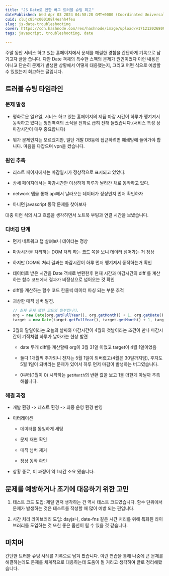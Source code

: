 ```yaml
---
title: "JS Date로 인한 버그 트러블 슈팅 회고"
datePublished: Wed Apr 03 2024 04:58:28 GMT+0000 (Coordinated Universal Time)
cuid: clujc854c000108l4eshh4feu
slug: js-date-troubleshooting
cover: https://cdn.hashnode.com/res/hashnode/image/upload/v1712120268094/a4e11a55-0d8b-4f43-a171-74589a4e2fba.webp
tags: javascript, troubleshooting, date

---
```


주말 동안 서비스 하고 있는 홈페이지에서 문제를 해결한 경험을 간단하게 기록으로 남기고자 글을 씁니다. 다만 Date 객체의 특수한 스펙의 문제가 원인이었다 이런 내용은 아니고 단순히 문제가 발생한 상황에서 어떻게 대응했는지, 그리고 어떤 식으로 예방할 수 있었는지 회고하는 글입니다.

## 트러블 슈팅 타임라인

### 문제 발생

* 평화로운 일요일, 서비스 하고 있는 홈페이지의 제품 마감 시간이 하루가 땡겨져서 동작하고 있다는 청천벽력의 소식을 전화로 급히 전해 들었습니다.(서비스 특성 상 마감시간이 매우 중요합니다)
    
* 뭐가 문제인지는 모르겠지만, 일단 개발 DB등에 접근하려면 폐쇄망에 들어가야 합니다. 마음을 다잡으며 vpn을 켰습니다.
    

### 원인 추측

* 리스트 페이지에서는 마감일시가 정상적으로 표시되고 있었다.
    
* 상세 페이지에서는 마감시간만 이상하게 하루가 날라간 채로 동작하고 있다.
    
* network 탭을 통해 api에서 날라오는 데이터가 정상인지 먼저 확인하자
    
* 아니면 javascript 동작 문제를 찾아보자
    

대충 이런 식의 사고 흐름을 생각하면서 노트북 부팅과 연결 시간을 보냈습니다.

### 디버깅 단계

* 먼저 네트워크 탭 살펴보니 데이터는 정상
    
* 마감시간을 처리하는 DOM 처리 하는 코드 쪽을 보니 데이터 넘어가는 거 정상
    
* 하지만 DOM의 처리 결과는 마감시간이 하루 먼저 땡겨져서 동작하는거 확인
    
* 데이터로 받은 시간을 Date 객체로 변환한후 현재 시간과 마감시간의 diff 를 계산하는 함수 코드에서 결과가 비정상으로 넘어오는 것 확인
    
* diff를 계산하는 함수 코드 한줄씩 데이터 파싱 되는 부분 추적
    
* 괴상한 매직 넘버 발견.
    
    ```javascript
    // 실제 문제 됐던 코드의 일부입니다.
    org = new Date(org.getFullYear(), org.getMonth() + 1, org.getDate(), org.getHours(), org.getMinutes(), org.getSeconds());
    target = new Date(target.getFullYear(), target.getMonth() + 1, target.getDate(), target.getHours(), target.getMinutes(), target.getSeconds());
    ```
    
* 3월의 말일이라는 오늘의 날짜와 마감시간이 4월의 첫날이라는 조건이 만나 마감시간이 기적처럼 하루가 날아가는 현상 발견
    
    * date 두개 diff를 계산할때 org이 3월 31일 이었고 target이 4월 1일이었음
        
    * 둘다 1개월씩 추가되니 전자는 5월 1일이 되버렸고(4월은 30일까지임), 후자도 5월 1일이 되버리는 문제가 있어서 하루 먼저 마감이 발생하는 버그였습니다.
        
    * 0부터(1월이 0) 시작하는 `getMonth`의 반환 값을 보고 1을 더한게 아닐까 추측해봅니다.
        

### 해결 과정

* 개발 환경 -&gt; 테스트 환경 -&gt; 최종 운영 환경 반영
    
* 이터레이션
    
    * 데이터를 동일하게 세팅
        
    * 문제 재현 확인
        
    * 매직 넘버 제거
        
    * 정상 동작 확인
        
* 상황 종료, 이 과정이 약 1시간 소요 됐습니다.
    

## 문제를 예방하거나 조기에 대응하기 위한 고민

1. 테스트 코드 도입: 제일 먼저 생각하는 건 역시 테스트 코드였습니다. 함수 단위에서 문제가 발생하는 것은 테스트를 작성할 때 많이 예방 되는 편입니다.
    
2. 시간 처리 라이브러리 도입: dayjs나, date-fns 같은 시간 처리를 위해 특화된 라이브러리를 도입하는 것 또한 좋은 옵션이 될 수 있을 것 같습니다.
    

## 마치며

간단한 트러블 슈팅 사례를 기록으로 남겨 봤습니다. 이런 연습을 통해 나중에 큰 문제를 해결하는데도 문제를 체계적으로 대응하는데 도움이 될 거라고 생각하여 글로 정리해봤습니다.